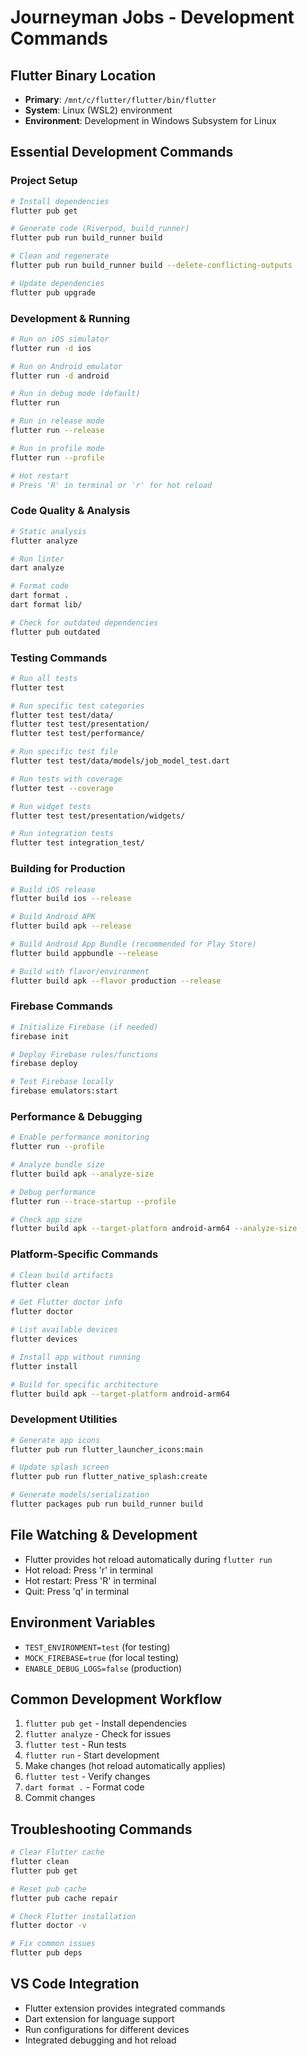 # Journeyman Jobs - Development Commands

## Flutter Binary Location
- **Primary**: `/mnt/c/flutter/flutter/bin/flutter`
- **System**: Linux (WSL2) environment
- **Environment**: Development in Windows Subsystem for Linux

## Essential Development Commands

### Project Setup
```bash
# Install dependencies
flutter pub get

# Generate code (Riverpod, build_runner)
flutter pub run build_runner build

# Clean and regenerate
flutter pub run build_runner build --delete-conflicting-outputs

# Update dependencies
flutter pub upgrade
```

### Development & Running
```bash
# Run on iOS simulator
flutter run -d ios

# Run on Android emulator  
flutter run -d android

# Run in debug mode (default)
flutter run

# Run in release mode
flutter run --release

# Run in profile mode
flutter run --profile

# Hot restart
# Press 'R' in terminal or 'r' for hot reload
```

### Code Quality & Analysis
```bash
# Static analysis
flutter analyze

# Run linter
dart analyze

# Format code
dart format .
dart format lib/

# Check for outdated dependencies
flutter pub outdated
```

### Testing Commands
```bash
# Run all tests
flutter test

# Run specific test categories
flutter test test/data/
flutter test test/presentation/
flutter test test/performance/

# Run specific test file
flutter test test/data/models/job_model_test.dart

# Run tests with coverage
flutter test --coverage

# Run widget tests
flutter test test/presentation/widgets/

# Run integration tests
flutter test integration_test/
```

### Building for Production
```bash
# Build iOS release
flutter build ios --release

# Build Android APK
flutter build apk --release

# Build Android App Bundle (recommended for Play Store)
flutter build appbundle --release

# Build with flavor/environment
flutter build apk --flavor production --release
```

### Firebase Commands
```bash
# Initialize Firebase (if needed)
firebase init

# Deploy Firebase rules/functions
firebase deploy

# Test Firebase locally
firebase emulators:start
```

### Performance & Debugging
```bash
# Enable performance monitoring
flutter run --profile

# Analyze bundle size
flutter build apk --analyze-size

# Debug performance
flutter run --trace-startup --profile

# Check app size
flutter build apk --target-platform android-arm64 --analyze-size
```

### Platform-Specific Commands
```bash
# Clean build artifacts
flutter clean

# Get Flutter doctor info
flutter doctor

# List available devices
flutter devices

# Install app without running
flutter install

# Build for specific architecture
flutter build apk --target-platform android-arm64
```

### Development Utilities
```bash
# Generate app icons
flutter pub run flutter_launcher_icons:main

# Update splash screen
flutter pub run flutter_native_splash:create

# Generate models/serialization
flutter packages pub run build_runner build
```

## File Watching & Development
- Flutter provides hot reload automatically during `flutter run`
- Hot reload: Press 'r' in terminal
- Hot restart: Press 'R' in terminal  
- Quit: Press 'q' in terminal

## Environment Variables
- `TEST_ENVIRONMENT=test` (for testing)
- `MOCK_FIREBASE=true` (for local testing)
- `ENABLE_DEBUG_LOGS=false` (production)

## Common Development Workflow
1. `flutter pub get` - Install dependencies
2. `flutter analyze` - Check for issues
3. `flutter test` - Run tests
4. `flutter run` - Start development
5. Make changes (hot reload automatically applies)
6. `flutter test` - Verify changes
7. `dart format .` - Format code
8. Commit changes

## Troubleshooting Commands
```bash
# Clear Flutter cache
flutter clean
flutter pub get

# Reset pub cache
flutter pub cache repair

# Check Flutter installation
flutter doctor -v

# Fix common issues
flutter pub deps
```

## VS Code Integration
- Flutter extension provides integrated commands
- Dart extension for language support
- Run configurations for different devices
- Integrated debugging and hot reload